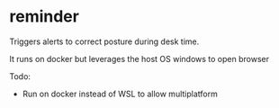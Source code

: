 # reminder
Triggers alerts to correct posture during desk time. 

It runs on docker but leverages the host OS windows to open browser

Todo: 
- Run on docker instead of WSL to allow multiplatform 